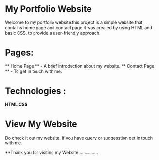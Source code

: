 # My Portfolio Website
  Welcome to my portfolio website.this project is a simple website that contains home page and contact page.it was created by using HTML and basic CSS. to provide a user-friendly approach.

# Pages:
** Home Page ** - A brief introduction about my website.
** Contact Page ** - To get in touch with me.

# Technologies :
**HTML**
**CSS**

# View My Website
 Do check it out my website. if you have query or suggesstion get in touch with me.

 **Thank you for visiting my Website................
